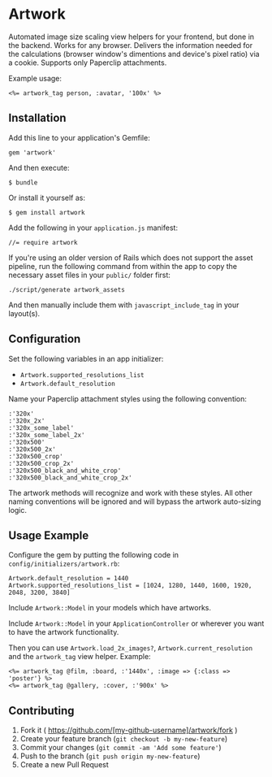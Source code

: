 # Artwork

Automated image size scaling view helpers for your frontend, but done in the
backend. Works for any browser. Delivers the information needed for the
calculations (browser window's dimentions and device's pixel ratio) via a
cookie. Supports only Paperclip attachments.

Example usage:

    <%= artwork_tag person, :avatar, '100x' %>

## Installation

Add this line to your application's Gemfile:

    gem 'artwork'

And then execute:

    $ bundle

Or install it yourself as:

    $ gem install artwork

Add the following in your `application.js` manifest:

    //= require artwork

If you're using an older version of Rails which does not support the asset
pipeline, run the following command from within the app to copy the necessary
asset files in your `public/` folder first:

    ./script/generate artwork_assets

And then manually include them with `javascript_include_tag` in your layout(s).

## Configuration

Set the following variables in an app initializer:

- `Artwork.supported_resolutions_list`
- `Artwork.default_resolution`

Name your Paperclip attachment styles using the following convention:

    :'320x'
    :'320x_2x'
    :'320x_some_label'
    :'320x_some_label_2x'
    :'320x500'
    :'320x500_2x'
    :'320x500_crop'
    :'320x500_crop_2x'
    :'320x500_black_and_white_crop'
    :'320x500_black_and_white_crop_2x'

The artwork methods will recognize and work with these styles. All other naming
conventions will be ignored and will bypass the artwork auto-sizing logic.

## Usage Example

Configure the gem by putting the following code in `config/initializers/artwork.rb`:

    Artwork.default_resolution = 1440
    Artwork.supported_resolutions_list = [1024, 1280, 1440, 1600, 1920, 2048, 3200, 3840]

Include `Artwork::Model` in your models which have artworks.

Include `Artwork::Model` in your `ApplicationController` or wherever you want
to have the artwork functionality.

Then you can use `Artwork.load_2x_images?`, `Artwork.current_resolution` and
the `artwork_tag` view helper. Example:

    <%= artwork_tag @film, :board, :'1440x', :image => {:class => 'poster'} %>
    <%= artwork_tag @gallery, :cover, :'900x' %>

## Contributing

1. Fork it ( https://github.com/[my-github-username]/artwork/fork )
2. Create your feature branch (`git checkout -b my-new-feature`)
3. Commit your changes (`git commit -am 'Add some feature'`)
4. Push to the branch (`git push origin my-new-feature`)
5. Create a new Pull Request
